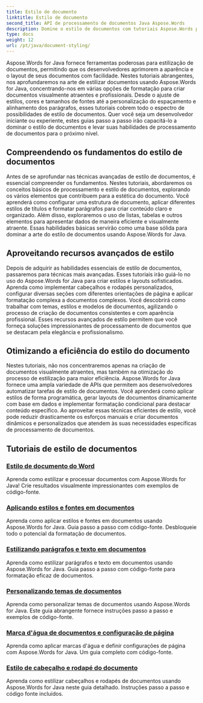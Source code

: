 ```yaml
---
title: Estilo de documento
linktitle: Estilo de documento
second_title: API de processamento de documentos Java Aspose.Words
description: Domine o estilo de documentos com tutoriais Aspose.Words para Java. Aprenda técnicas avançadas de formatação para obter documentos visualmente atraentes e eficientes.
type: docs
weight: 12
url: /pt/java/document-styling/
---
```


Aspose.Words for Java fornece ferramentas poderosas para estilização de documentos, permitindo que os desenvolvedores aprimorem a aparência e o layout de seus documentos com facilidade. Nestes tutoriais abrangentes, nos aprofundaremos na arte de estilizar documentos usando Aspose.Words for Java, concentrando-nos em várias opções de formatação para criar documentos visualmente atraentes e profissionais. Desde o ajuste de estilos, cores e tamanhos de fontes até a personalização do espaçamento e alinhamento dos parágrafos, esses tutoriais cobrem todo o espectro de possibilidades de estilo de documentos. Quer você seja um desenvolvedor iniciante ou experiente, estes guias passo a passo irão capacitá-lo a dominar o estilo de documentos e levar suas habilidades de processamento de documentos para o próximo nível.

## Compreendendo os fundamentos do estilo de documentos

Antes de se aprofundar nas técnicas avançadas de estilo de documentos, é essencial compreender os fundamentos. Nestes tutoriais, abordaremos os conceitos básicos de processamento e estilo de documentos, explorando os vários elementos que contribuem para a estética do documento. Você aprenderá como configurar uma estrutura de documento, aplicar diferentes estilos de títulos e formatar parágrafos para criar conteúdo claro e organizado. Além disso, exploraremos o uso de listas, tabelas e outros elementos para apresentar dados de maneira eficiente e visualmente atraente. Essas habilidades básicas servirão como uma base sólida para dominar a arte do estilo de documentos usando Aspose.Words for Java.

## Aproveitando recursos avançados de estilo

Depois de adquirir as habilidades essenciais de estilo de documentos, passaremos para técnicas mais avançadas. Esses tutoriais irão guiá-lo no uso do Aspose.Words for Java para criar estilos e layouts sofisticados. Aprenda como implementar cabeçalhos e rodapés personalizados, configurar diversas seções com diferentes orientações de página e aplicar formatação complexa a documentos complexos. Você descobrirá como trabalhar com temas, estilos e modelos de documentos, agilizando o processo de criação de documentos consistentes e com aparência profissional. Esses recursos avançados de estilo permitem que você forneça soluções impressionantes de processamento de documentos que se destacam pela elegância e profissionalismo.

## Otimizando a eficiência do estilo do documento

Nestes tutoriais, não nos concentraremos apenas na criação de documentos visualmente atraentes, mas também na otimização do processo de estilização para maior eficiência. Aspose.Words for Java fornece uma ampla variedade de APIs que permitem aos desenvolvedores automatizar tarefas de estilo de documentos. Você aprenderá como aplicar estilos de forma programática, gerar layouts de documentos dinamicamente com base em dados e implementar formatação condicional para destacar conteúdo específico. Ao aproveitar essas técnicas eficientes de estilo, você pode reduzir drasticamente os esforços manuais e criar documentos dinâmicos e personalizados que atendem às suas necessidades específicas de processamento de documentos.

## Tutoriais de estilo de documentos
### [Estilo de documento do Word](./word-document-styling/)
Aprenda como estilizar e processar documentos com Aspose.Words for Java! Crie resultados visualmente impressionantes com exemplos de código-fonte. 
### [Aplicando estilos e fontes em documentos](./applying-styles-fonts/)
Aprenda como aplicar estilos e fontes em documentos usando Aspose.Words for Java. Guia passo a passo com código-fonte. Desbloqueie todo o potencial da formatação de documentos.
### [Estilizando parágrafos e texto em documentos](./styling-paragraphs-text/)
Aprenda como estilizar parágrafos e texto em documentos usando Aspose.Words for Java. Guia passo a passo com código-fonte para formatação eficaz de documentos.
### [Personalizando temas de documentos](./customizing-document-themes/)
Aprenda como personalizar temas de documentos usando Aspose.Words for Java. Este guia abrangente fornece instruções passo a passo e exemplos de código-fonte.
### [Marca d'água de documentos e configuração de página](./document-watermarking-page-setup/)
Aprenda como aplicar marcas d'água e definir configurações de página com Aspose.Words for Java. Um guia completo com código-fonte.
### [Estilo de cabeçalho e rodapé do documento](./document-header-footer-styling/)
Aprenda como estilizar cabeçalhos e rodapés de documentos usando Aspose.Words for Java neste guia detalhado. Instruções passo a passo e código fonte incluídos.